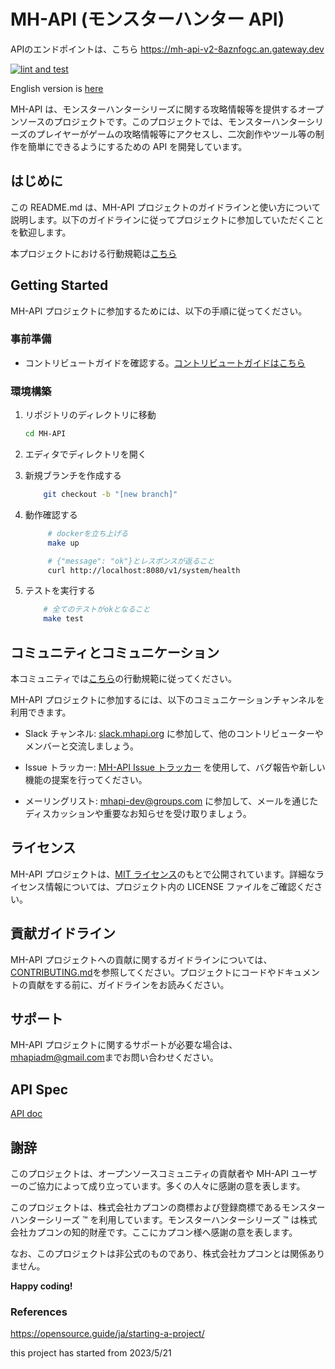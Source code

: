 # MH-API (モンスターハンター API)

APIのエンドポイントは、こちら
https://mh-api-v2-8aznfogc.an.gateway.dev

[![lint and test](https://github.com/o-ga09/MH-API/actions/workflows/lint_and_test.yml/badge.svg)](https://github.com/o-ga09/MH-API/actions/workflows/lint_and_test.yml)

English version is [here](./README_EN.md)

MH-API は、モンスターハンターシリーズに関する攻略情報等を提供するオープンソースのプロジェクトです。このプロジェクトでは、モンスターハンターシリーズのプレイヤーがゲームの攻略情報等にアクセスし、二次創作やツール等の制作を簡単にできるようにするための API を開発しています。

## はじめに

この README.md は、MH-API プロジェクトのガイドラインと使い方について説明します。以下のガイドラインに従ってプロジェクトに参加していただくことを歓迎します。

本プロジェクトにおける行動規範は[こちら](./CODE_OF_CONDUCT_JA.md)

## Getting Started

MH-API プロジェクトに参加するためには、以下の手順に従ってください。

### 事前準備

- コントリビュートガイドを確認する。[コントリビュートガイドはこちら](./CONTRIBUTING_JA.md)

### 環境構築

1. リポジトリのディレクトリに移動

   ```bash
   cd MH-API
   ```

2. エディタでディレクトリを開く
3. 新規ブランチを作成する

   ```bash
       git checkout -b "[new branch]"
   ```

4. 動作確認する

   ```bash
        # dockerを立ち上げる
        make up

        # {"message": "ok"}とレスポンスが返ること
        curl http://localhost:8080/v1/system/health
   ```

5. テストを実行する

   ```bash
       # 全てのテストがokとなること
       make test
   ```

## コミュニティとコミュニケーション

本コミュニティでは[こちら](./CODE_OF_CONDUCT_JA.md)の行動規範に従ってください。

MH-API プロジェクトに参加するには、以下のコミュニケーションチャンネルを利用できます。

- Slack チャンネル: [slack.mhapi.org](https://mh-api.slack.com) に参加して、他のコントリビューターやメンバーと交流しましょう。

- Issue トラッカー: [MH-API Issue トラッカー](https://github.com/o-ga09/MH-API/issues) を使用して、バグ報告や新しい機能の提案を行ってください。

- メーリングリスト: [mhapi-dev@groups.com](mailto:mhapiadm@gmail.com) に参加して、メールを通じたディスカッションや重要なお知らせを受け取りましょう。

## ライセンス

MH-API プロジェクトは、[MIT ライセンス](https://opensource.org/licenses/MIT)のもとで公開されています。詳細なライセンス情報については、プロジェクト内の LICENSE ファイルをご確認ください。

## 貢献ガイドライン

MH-API プロジェクトへの貢献に関するガイドラインについては、[CONTRIBUTING.md](./CONTRIBUTING_JA.md)を参照してください。プロジェクトにコードやドキュメントの貢献をする前に、ガイドラインをお読みください。

## サポート

MH-API プロジェクトに関するサポートが必要な場合は、[mhapiadm@gmail.com](mailto:mhapiadm@gmail.com)までお問い合わせください。

## API Spec

[API doc](https://o-ga09.github.io/MH-API/spec.html)

## 謝辞

このプロジェクトは、オープンソースコミュニティの貢献者や MH-API ユーザーのご協力によって成り立っています。多くの人々に感謝の意を表します。

<!-- プロジェクトの詳細や最新情報については、[MH-API公式ウェブサイト](https://mhapi.org)をご覧ください。 -->

このプロジェクトは、株式会社カプコンの商標および登録商標であるモンスターハンターシリーズ ™ を利用しています。モンスターハンターシリーズ ™ は株式会社カプコンの知的財産です。ここにカプコン様へ感謝の意を表します。

なお、このプロジェクトは非公式のものであり、株式会社カプコンとは関係ありません。

**Happy coding!**

### References

<https://opensource.guide/ja/starting-a-project/>

this project has started from 2023/5/21
